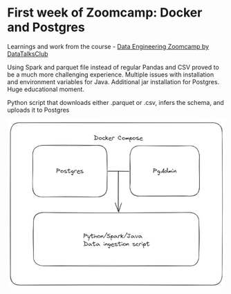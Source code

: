 # First week of Zoomcamp: Docker and Postgres

Learnings and work from the course - [Data Engineering Zoomcamp by DataTalksClub](https://github.com/DataTalksClub/data-engineering-zoomcamp)

Using Spark and parquet file instead of regular Pandas and CSV proved to be a much more challenging experience.
Multiple issues with installation and environment variables for Java. Additional jar installation for Postgres. Huge educational moment.

Python script that downloads either .parquet or .csv, infers the schema, and uploads it to Postgres

![Containers](viz/docker.png)